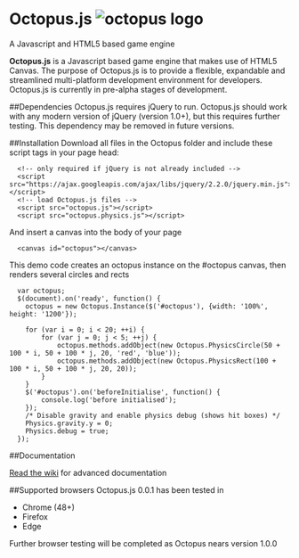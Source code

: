 # Octopus.js ![octopus logo](https://github.com/SXPanda/Octopus.js/blob/master/octopus_logo_64.png?raw=true)
A Javascript and HTML5 based game engine

**Octopus.js** is a Javascript based game engine that makes use of HTML5 Canvas.
The purpose of Octopus.js is to provide a flexible, expandable and streamlined multi-platform development environment for developers.
Octopus.js is currently in pre-alpha stages of development.

##Dependencies
Octopus.js requires jQuery to run. Octopus.js should work with any modern version of jQuery (version 1.0+), but this requires further testing. This dependency may be removed in future versions.

##Installation
Download all files in the Octopus folder and include these script tags in your page head:
```	
  <!-- only required if jQuery is not already included -->
  <script src="https://ajax.googleapis.com/ajax/libs/jquery/2.2.0/jquery.min.js"></script>
  <!-- load Octopus.js files -->
  <script src="octopus.js"></script>
  <script src="octopus.physics.js"></script>
```
And insert a canvas into the body of your page
```
  <canvas id="octopus"></canvas>
```
This demo code creates an octopus instance on the #octopus canvas, then renders several circles and rects
```
  var octopus;
  $(document).on('ready', function() {
  	octopus = new Octopus.Instance($('#octopus'), {width: '100%', height: '1200'});
  	
  	for (var i = 0; i < 20; ++i) {
  		for (var j = 0; j < 5; ++j) {
  			octopus.methods.addObject(new Octopus.PhysicsCircle(50 + 100 * i, 50 + 100 * j, 20, 'red', 'blue'));
  			octopus.methods.addObject(new Octopus.PhysicsRect(100 + 100 * i, 50 + 100 * j, 20, 20));
  		}
  	}
  	$('#octopus').on('beforeInitialise', function() {
  		console.log('before initialised');
  	});
  	/* Disable gravity and enable physics debug (shows hit boxes) */
  	Physics.gravity.y = 0;
  	Physics.debug = true;
  });
```

##Documentation

[Read the wiki](https://github.com/SXPanda/Octopus.js/wiki) for advanced documentation

##Supported browsers
Octopus.js 0.0.1 has been tested in

- Chrome (48+)
- Firefox
- Edge

Further browser testing will be completed as Octopus nears version 1.0.0

